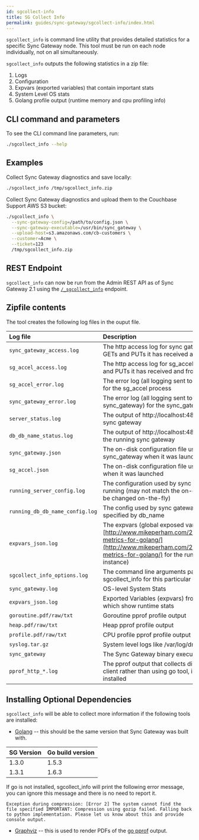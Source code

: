 ```yaml
---
id: sgcollect-info
title: SG Collect Info
permalink: guides/sync-gateway/sgcollect-info/index.html
---
```


`sgcollect_info` is command line utility that provides detailed statistics for a specific Sync Gateway node. This tool must be run on each node individually, not on all simultaneously.

`sgcollect_info` outputs the following statistics in a zip file:

1. Logs
1. Configuration 
1. Expvars (exported variables) that contain important stats
1. System Level OS stats
1. Golang profile output (runtime memory and cpu profiling info)

## CLI command and parameters

To see the CLI command line parameters, run:

```bash
./sgcollect_info --help
```

## Examples

Collect Sync Gateway diagnostics and save locally:

```bash
./sgcollect_info /tmp/sgcollect_info.zip
```

Collect Sync Gateway diagnostics and upload them to the Couchbase Support AWS S3 bucket:

```bash
./sgcollect_info \
  --sync-gateway-config=/path/to/config.json \
  --sync-gateway-executable=/usr/bin/sync_gateway \
  --upload-host=s3.amazonaws.com/cb-customers \
  --customer=Acme \
  --ticket=123
  /tmp/sgcollect_info.zip
```

## REST Endpoint

`sgcollect_info` can now be run from the Admin REST API as of Sync Gateway 2.1 using the [`/_sgcollect_info`](../../../references/sync-gateway/admin-rest-api/index.html?v=2.1#/server/post__sgcollect_info) endpoint.

## Zipfile contents

The tool creates the following log files in the ouput file.

| Log file | Description |
|:------------|:----|
| `sync_gateway_access.log` | The http access log for sync gateway (i.e which GETs and PUTs it has received and from which IPs) |
|`sg_accel_access.log`|The http access log for sg_accel (i.e which GETs and PUTs it has received and from which IPs)|
|`sg_accel_error.log`|The error log (all logging sent to stderr by sg\_accel) for the sg_accel process|
|`sync_gateway_error.log`|The error log (all logging sent to stderr by sync_gateway) for the sync\_gateway process|
|`server_status.log`|The output of http://localhost:4895 for the running sync gateway|
|`db_db_name_status.log`|The output of http://localhost:4895/db_name for the running sync gateway|
|`sync_gateway.json`|The on-disk configuration file used by sync\_gateway when it was launched|
|`sg_accel.json`|The on-disk configuration file used by sg\_accel when it was launched|
|`running_server_config.log`|The configuration used by sync gateway as it is running (may not match the on-disk config as it can be changed on-the-fly)|
|`running_db_db_name_config.log`|The config used by sync gateway for the database specified by db\_name|
|`expvars_json.log`|The expvars (global exposed variables - see [http://www.mikeperham.com/2014/12/17/expvar-metrics-for-golang/](http://www.mikeperham.com/2014/12/17/expvar-metrics-for-golang/) for the running sync gateway instance)|
|`sgcollect_info_options.log`|The command line arguments passed to sgcollect\_info for this particular output|
|`sync_gateway.log`|OS-level System Stats|
|`expvars_json.log`|Exported Variables (expvars) from Sync Gateway which show runtime stats|
|`goroutine.pdf/raw/txt`|Goroutine pprof profile output|
|`heap.pdf/raw/txt`|Heap pprof profile output|
|`profile.pdf/raw/txt`|CPU profile pprof profile output|
|`syslog.tar.gz`|System level logs like /var/log/dmesg on Linux|
|`sync_gateway`|The Sync Gateway binary executable|
|`pprof_http_*.log`|The pprof output that collects directly via an http client rather than using go tool, in case Go is not installed|

## Installing Optional Dependencies

`sgcollect_info` will be able to collect more information if the following tools are installed:

* [Golang](https://golang.org/doc/install) -- this should be the same version that Sync Gateway was built with.

| SG Version | Go build version |
|:------------|:----|
| 1.3.0 | 1.5.3 |
| 1.3.1 | 1.6.3 |

If go is not installed, sgcollect_info will print the following error message, you can ignore this message and there is no need to report it.

`Exception during compression: [Error 2] The system cannot find the file specified
IMPORTANT:
  Compression using gozip failed.
  Falling back to python implementation.
  Please let us know about this and provide console output.`

* [Graphviz](http://www.graphviz.org/Download..php) -- this is used to render PDFs of the [go pprof](https://golang.org/pkg/net/http/pprof/) output.
